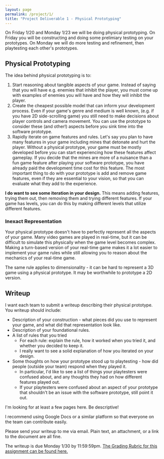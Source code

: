```yaml
---
layout: page
permalink: /project/1/
title: "Project Deliverable 1 - Physical Prototyping"
---
```


On Friday 1/20 and Monday 1/23 we will be doing physical prototyping.
On Friday you will be constructing and doing some prelimiary testing on your prototypes.
On Monday we will do more testing and refinement, then playtesting each other's prototypes.

## Physical Prototyping

The idea behind physical prototyping is to:

1. Start reasoning about tangible aspects of your game.
   Instead of saying that you will have e.g. enemies that inhibit the player, you must come up with examples of enemies you will have and how they will inhibit the player.
2. Create the cheapest possible model that can inform your development process.
   Even if your game's genre and medium is well known, (e.g. if you have 2D side-scrolling game) you still need to make decisions about player controls and camera movement.
   You can use the prototype to consider these (and other!) aspects before you sink time into the software prototype.
3. Rapidly iterate on game features and rules.
   Let's say you plan to have many features in your game including mines that detonate and hurt the player.
   Without a physical prototype, your game must be mostly developed before you can start experiencing how these features affect gameplay.
   If you decide that the mines are more of a nuisance than a fun game feature after playing your software prototype, you have already paid the development time cost for this feature.
   The most important thing to do with your prototype is add and remove game features, even if they are essential to your vision, so that you can evaluate what they add to the experience.

**I do want to see some iteration in your design.**
This means adding features, trying them out, then removing them and trying different features.
If your game has levels, you can do this by making different levels that utilize different features.

### Inexact Representation

Your physical prototype doesn't have to perfectly represent all the aspects of your game.
Many video games are played in real-time, but it can be difficult to simulate this physically when the game level becomes complex.
Making a turn-based version of your real-time game makes it a lot easier to implement your game rules while still allowing you to reason about the mechanics of your real-time game.

The same rule applies to dimensionality - it can be hard to represent a 3D game using a physical prototype.
It may be worthwhile to prototype a 2D version.

## Writeup

I want each team to submit a writeup describing their physical prototype.
You writeup should include:

* Description of your construction - what pieces did you use to represent your game, and what did that representation look like.
* Description of your foundational rules.
* A list of rules that you tried
  * For each rule: explain the rule, how it worked when you tried it, and whether you decided to keep it.
  * I really want to see a solid explanation of how you iterated on your design.
* Some thoughts on how your prototype stood up to playtesting - how did people (outside your team) respond when they played it.
  * In particular, I'd like to see a list of things your playtesters were confused about, and any thoughts they had on how different features played out.
  * If your playtesters were confused about an aspect of your prototype that shouldn't be an issue with the software prototype, still point it out.

I'm looking for at least a few pages here.
Be descriptive!

I recommend using Google Docs or a similar platform so that everyone on the team can contribute easily.

Please send your writeup to me via email.
Plain text, an attachment, or a link to the document are all fine.

The writeup is due Monday 1/30 by 11:59:59pm.
[The Grading Rubric for this assignment can be found here.](https://docs.google.com/document/d/1eiFSCYGXVRFIgNMIANjYw9nIQquyIj9FS7R3xNQ80rk/edit?usp=sharing)

